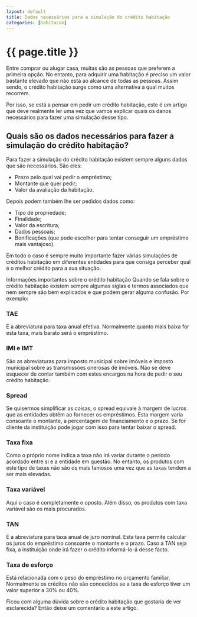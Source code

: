 ```yaml
---
layout: default
title: Dados necessários para a simulação do crédito habitação
categories: [habitacao]
---
```


# {{ page.title }}

Entre comprar ou alugar casa, muitas são as pessoas que preferem a primeira opção. No entanto, para adquirir uma habitação é preciso um valor bastante elevado que não está ao alcance de todas as pessoas. Assim sendo, o crédito habitação surge como uma alternativa à qual muitos recorrem.

Por isso, se está a pensar em pedir um crédito habitação, este é um artigo que deve realmente ler uma vez que vamos explicar quais os danos necessários para fazer uma simulação desse tipo.

## Quais são os dados necessários para fazer a simulação do crédito habitação?

Para fazer a simulação do crédito habitação existem sempre alguns dados que são necessários. São eles:

* Prazo pelo qual vai pedir o empréstimo;
* Montante que quer pedir;
* Valor da avaliação da habitação.

Depois podem também lhe ser pedidos dados como:

* Tipo de propriedade;
* Finalidade;
* Valor da escritura;
* Dados pessoais;
* Bonificações (que pode escolher para tentar conseguir um empréstimo mais vantajoso).

Em todo o caso é sempre muito importante fazer várias simulações de créditos habitação em diferentes entidades para que consiga perceber qual é o melhor crédito para a sua situação.

Informações importantes sobre o crédito habitação
Quando se fala sobre o crédito habitação existem sempre algumas siglas e termos associados que nem sempre são bem explicados e que podem gerar alguma confusão. Por exemplo:

### TAE

É a abreviatura para taxa anual efetiva. Normalmente quanto mais baixa for esta taxa, mais barato será o empréstimo.

### IMI e IMT

São as abreviaturas para imposto municipal sobre imóveis e imposto municipal sobre as transmissões onerosas de imóveis. Não se deve esquecer de contar também com estes encargos na hora de pedir o seu crédito habitação.

### Spread

Se quisermos simplificar as coisas, o spread equivale à margem de lucros que as entidades obtêm ao fornecer os empréstimos. Esta margem varia consoante o montante, a percentagem de financiamento e o prazo. Se for cliente da instituição pode jogar com isso para tentar baixar o spread.

### Taxa fixa

Como o próprio nome indica a taxa não irá variar durante o período acordado entre si e a entidade em questão. No entanto, os produtos com este tipo de taxas não são os mais famosos uma vez que as taxas tendem a ser mais elevadas.

### Taxa variável

Aqui o caso é completamente o oposto. Além disso, os produtos com taxa variável são os mais procurados.

### TAN

É a abreviatura para taxa anual de juro nominal. Esta taxa permite calcular os juros do empréstimo consoante o montante e o prazo. Caso a TAN seja fixa, a instituição onde irá fazer o crédito informá-lo-á desse facto.

### Taxa de esforço

Está relacionada com o peso do empréstimo no orçamento familiar. Normalmente os créditos não são concedidos se a taxa de esforço tiver um valor superior a 30% ou 40%.

Ficou com alguma dúvida sobre o crédito habitação que gostaria de ver esclarecida? Então deixe um comentário a este artigo.
